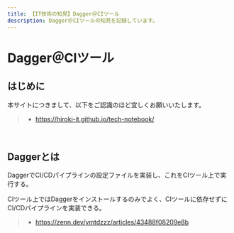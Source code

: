 ```yaml
---
title: 【IT技術の知見】Dagger＠CIツール
description: Dagger＠CIツールの知見を記録しています。
---
```


# Dagger＠CIツール

## はじめに

本サイトにつきまして、以下をご認識のほど宜しくお願いいたします。

> - https://hiroki-it.github.io/tech-notebook/

<br>

## Daggerとは

DaggerでCI/CDパイプラインの設定ファイルを実装し、これをCIツール上で実行する。

CIツール上ではDaggerをインストールするのみでよく、CIツールに依存せずにCI/CDパイプラインを実装できる。

> - https://zenn.dev/ymtdzzz/articles/43488f08209e8b
